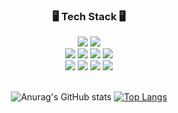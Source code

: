 <div align="center">

### 🖥️ Tech Stack 🖥️
<span><img src="https://img.shields.io/badge/CSS3-1572B6?style=flat-square&logo=CSS3&logoColor=white"/></span>
<span><img src="https://img.shields.io/badge/JavaScript-F7DF1E?style=flat-square&logo=JavaScript&logoColor=black"/></span>
<br>
<span><img src="https://img.shields.io/badge/VisualStudioCode-007ACC?style=flat-square&logo=VisualStudioCode&logoColor=white"/></span>
<span><img src="https://img.shields.io/badge/Python-3776AB?style=flat-square&logo=Python&logoColor=white"/></span>
<span><img src="https://img.shields.io/badge/C-A8B9CC?style=flat-square&logo=C&logoColor=white"/></span>
<span><img src="https://img.shields.io/badge/C++-00599C?style=flat-square&logo=C%2B%2B&logoColor=white"/></span>
<br>
<span><img src="https://img.shields.io/badge/MySQL-4479A1?style=flat-square&logo=MySQL&logoColor=white"/></span>
<span><img src="https://img.shields.io/badge/Spring-6DB33F?style=flat-square&logo=Spring&logoColor=white"/></span>
<span><img src="https://img.shields.io/badge/Spring Boot-6DB33F?style=flat-square&logo=Spring Boot&logoColor=white"/></span>
<span><img src="https://img.shields.io/badge/IntelliJ_IDEA-000000?style=flat-square&logo=intellij-idea&logoColor=white"/></span>
<br><br>

![Anurag's GitHub stats](https://github-readme-stats.vercel.app/api?username=dabeann&show_icons=true&theme=buefy&include_all_commits=true&count_private=true)     [![Top Langs](https://github-readme-stats.vercel.app/api/top-langs/?username=delay-100&layout=compact)](https://github.com/dabeann/github-readme-stats)

</div>

<!-- <span><img src="https://img.shields.io/badge/React-61DAFB?style=flat-square&logo=react&logoColor=black"/></span> -->
